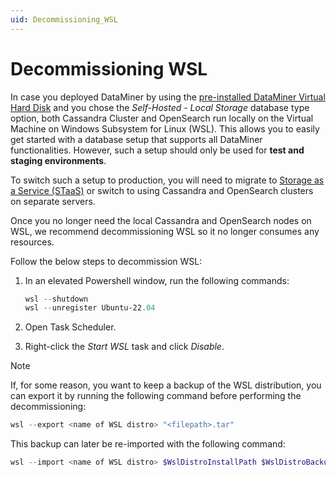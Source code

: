 ```yaml
---
uid: Decommissioning_WSL
---
```


# Decommissioning WSL

In case you deployed DataMiner by using the [pre-installed DataMiner Virtual Hard Disk](xref:Using_a_pre_installed_DataMiner_VHDX) and you chose the *Self-Hosted - Local Storage* database type option, both Cassandra Cluster and OpenSearch run locally on the Virtual Machine on Windows Subsystem for Linux (WSL). This allows you to easily get started with a database setup that supports all DataMiner functionalities. However, such a setup should only be used for **test and staging environments**.

To switch such a setup to production, you will need to migrate to [Storage as a Service (STaaS)](xref:STaaS) or switch to using Cassandra and OpenSearch clusters on separate servers.

Once you no longer need the local Cassandra and OpenSearch nodes on WSL, we recommend decommissioning WSL so it no longer consumes any resources.

Follow the below steps to decommission WSL:

1. In an elevated Powershell window, run the following commands:

    ```powershell
    wsl --shutdown
    wsl --unregister Ubuntu-22.04
     ```

1. Open Task Scheduler.

1. Right-click the *Start WSL* task and click *Disable*.

> [!NOTE]
> If, for some reason, you want to keep a backup of the WSL distribution, you can export it by running the following command before performing the decommissioning:
>
> ```powershell
> wsl --export <name of WSL distro> "<filepath>.tar"
> ```
>
> This backup can later be re-imported with the following command:
>
> ```powershell
> wsl --import <name of WSL distro> $WslDistroInstallPath $WslDistroBackupFilePath
> ```
